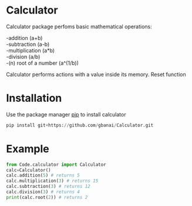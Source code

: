 # Calculator
Calculator package perfoms basic mathematical operations:

-addition (a+b) <br />
-subtraction (a-b) <br />
-multiplication (a*b) <br />
-division (a/b) <br />
-(n) root of a number (a^(1/b))<br />

Calculator performs actions with a value inside its memory.
Reset function 

# Installation
Use the package manager [pip](https://pip.pypa.io/en/stable/) to install calculator

```python
pip install git+https://github.com/gbanai/Calculator.git
```
# Example

```python
from Code.calculator import Calculator
calc=Calculator()
calc.addition(5) # returns 5
calc.multiplication(3) # returns 15
calc.subtraction(3) # returns 12
calc.division(3) # returns 4
print(calc.root(2)) # returns 2
```
